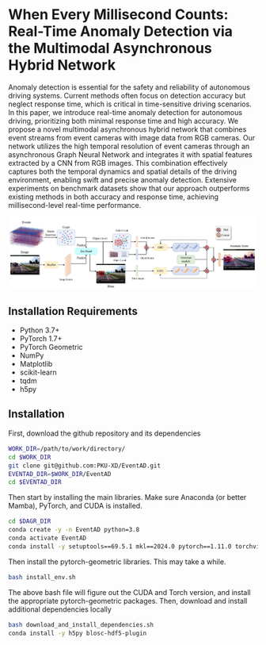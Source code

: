 # When Every Millisecond Counts: Real-Time Anomaly Detection via the Multimodal Asynchronous Hybrid Network

Anomaly detection is essential for the safety and reliability of autonomous driving systems. Current methods often focus on detection accuracy but neglect response time, which is critical in time-sensitive driving scenarios. In this paper, we introduce real-time anomaly detection for autonomous driving, prioritizing both minimal response time and high accuracy. We propose a novel multimodal asynchronous hybrid network that combines event streams from event cameras with image data from RGB cameras. Our network utilizes the high temporal resolution of event cameras through an asynchronous Graph Neural Network and integrates it with spatial features extracted by a CNN from RGB images. This combination effectively captures both the temporal dynamics and spatial details of the driving environment, enabling swift and precise anomaly detection. Extensive experiments on benchmark datasets show that our approach outperforms existing methods in both accuracy and response time, achieving millisecond-level real-time performance.

![System Overview](assets/framework.jpg)

## Installation Requirements

- Python 3.7+
- PyTorch 1.7+
- PyTorch Geometric
- NumPy
- Matplotlib
- scikit-learn
- tqdm
- h5py


## Installation

First, download the github repository and its dependencies
```bash
WORK_DIR=/path/to/work/directory/
cd $WORK_DIR
git clone git@github.com:PKU-XD/EventAD.git
EVENTAD_DIR=$WORK_DIR/EventAD
cd $EVENTAD_DIR
```

Then start by installing the main libraries. Make sure Anaconda (or better Mamba), PyTorch, and CUDA is installed.
```bash
cd $DAGR_DIR
conda create -y -n EventAD python=3.8
conda activate EventAD
conda install -y setuptools==69.5.1 mkl==2024.0 pytorch==1.11.0 torchvision==0.12.0 torchaudio==0.11.0 cudatoolkit=11.3 -c pytorch
```

Then install the pytorch-geometric libraries. This may take a while.
```bash
bash install_env.sh
```

The above bash file will figure out the CUDA and Torch version, and install the appropriate pytorch-geometric packages. Then, download and install additional dependencies locally
```bash
bash download_and_install_dependencies.sh
conda install -y h5py blosc-hdf5-plugin
```
